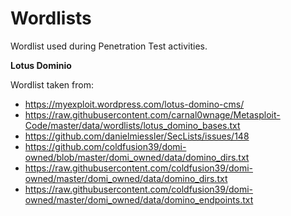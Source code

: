 # Wordlists

Wordlist used during Penetration Test activities.

**Lotus Dominio**

Wordlist taken from:
 - https://myexploit.wordpress.com/lotus-domino-cms/
 - https://raw.githubusercontent.com/carnal0wnage/Metasploit-Code/master/data/wordlists/lotus_domino_bases.txt
 - https://github.com/danielmiessler/SecLists/issues/148
 - https://github.com/coldfusion39/domi-owned/blob/master/domi_owned/data/domino_dirs.txt
 - https://raw.githubusercontent.com/coldfusion39/domi-owned/master/domi_owned/data/domino_dirs.txt
 - https://raw.githubusercontent.com/coldfusion39/domi-owned/master/domi_owned/data/domino_endpoints.txt
